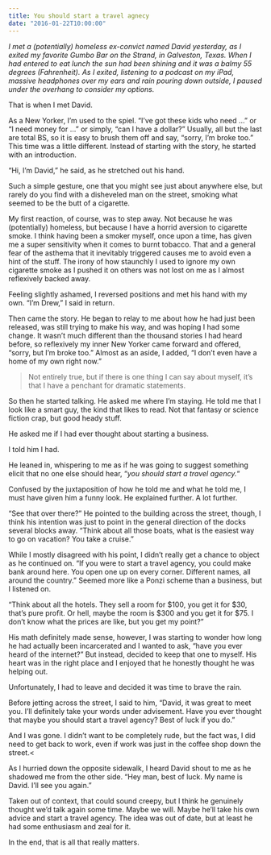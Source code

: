 ```yaml
---
title: You should start a travel agnecy
date: "2016-01-22T10:00:00"
---
```


*I met a (potentially) homeless ex-convict named David yesterday, as I exited my favorite Gumbo Bar on the Strand, in Galveston, Texas. When I had entered to eat lunch the sun had been shining and it was a balmy 55 degrees (Fahrenheit). As I exited, listening to a podcast on my iPad, massive headphones over my ears and rain pouring down outside, I paused under the overhang to consider my options.*

That is when I met David.

As a New Yorker, I’m used to the spiel. “I’ve got these kids who need …” or “I need money for …” or simply, “can I have a dollar?” Usually, all but the last are total BS, so it is easy to brush them off and say, “sorry, I’m broke too.” This time was a little different. Instead of starting with the story, he started with an introduction.

“Hi, I’m David,” he said, as he stretched out his hand.

Such a simple gesture, one that you might see just about anywhere else, but rarely do you find with a disheveled man on the street, smoking what seemed to be the butt of a cigarette.

My first reaction, of course, was to step away. Not because he was (potentially) homeless, but because I have a horrid aversion to cigarette smoke. I think having been a smoker myself, once upon a time, has given me a super sensitivity when it comes to burnt tobacco. That and a general fear of the asthema that it inevitably triggered causes me to avoid even a hint of the stuff. The irony of how staunchly I used to ignore my own cigarette smoke as I pushed it on others was not lost on me as I almost reflexively backed away.

Feeling slightly ashamed, I reversed positions and met his hand with my own. “I’m Drew,” I said in return.

Then came the story. He began to relay to me about how he had just been released, was still trying to make his way, and was hoping I had some change. It wasn’t much different than the thousand stories I had heard before, so reflexively my inner New Yorker came forward and offered, “sorry, but I’m broke too.” Almost as an aside, I added, “I don’t even have a home of my own right now.”

>Not entirely true, but if there is one thing I can say about myself, it’s that I have a penchant for dramatic statements.

So then he started talking. He asked me where I’m staying. He told me that I look like a smart guy, the kind that likes to read. Not that fantasy or science fiction crap, but good heady stuff.

He asked me if I had ever thought about starting a business.

I told him I had.

He leaned in, whispering to me as if he was going to suggest something elicit that no one else should hear, “*you should start a travel agency.*“

Confused by the juxtaposition of how he told me and what he told me, I must have given him a funny look. He explained further. A lot further.

“See that over there?” He pointed to the building across the street, though, I think his intention was just to point in the general direction of the docks several blocks away. “Think about all those boats, what is the easiest way to go on vacation? You take a cruise.”

While I mostly disagreed with his point, I didn’t really get a chance to object as he continued on. “If you were to start a travel agency, you could make bank around here. You open one up on every corner. Different names, all around the country.” Seemed more like a Ponzi scheme than a business, but I listened on.

“Think about all the hotels. They sell a room for $100, you get it for $30, that’s pure profit. Or hell, maybe the room is $300 and you get it for $75. I don’t know what the prices are like, but you get my point?”

His math definitely made sense, however, I was starting to wonder how long he had actually been incarcerated and I wanted to ask, “have you ever heard of the internet?” But instead, decided to keep that one to myself. His heart was in the right place and I enjoyed that he honestly thought he was helping out.

Unfortunately, I had to leave and decided it was time to brave the rain.

Before jetting across the street, I said to him, “David, it was great to meet you. I’ll definitely take your words under advisement. Have you ever thought that maybe you should start a travel agency? Best of luck if you do.”

And I was gone. I didn’t want to be completely rude, but the fact was, I did need to get back to work, even if work was just in the coffee shop down the street.<

As I hurried down the opposite sidewalk, I heard David shout to me as he shadowed me from the other side. “Hey man, best of luck. My name is David. I’ll see you again.”

Taken out of context, that could sound creepy, but I think he genuinely thought we’d talk again some time. Maybe we will. Maybe he’ll take his own advice and start a travel agency. The idea was out of date, but at least he had some enthusiasm and zeal for it.

In the end, that is all that really matters.